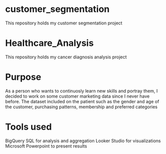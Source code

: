 # customer_segmentation
This repository holds my customer segmentation project

# Healthcare_Analysis
This repository holds my cancer diagnosis analysis project

# Purpose
As a person who wants to continuosly learn new skills and portray them, I decided to work on some customer marketing data since I never have before. The dataset included on the patient such as the gender and age of the customer, purchasing patterns, membership and preferred categories

# Tools used
BigQuery SQL for analysis and aggregation
Looker Studio for visualizations
Microsoft Powerpoint to present results

